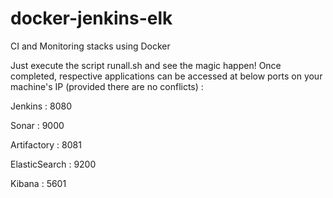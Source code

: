 # docker-jenkins-elk
CI and Monitoring stacks using Docker

Just execute the script runall.sh and see the magic happen!
Once completed, respective applications can be accessed at below ports on your machine's IP (provided there are no conflicts) :

Jenkins       : 8080

Sonar         : 9000

Artifactory   : 8081

ElasticSearch : 9200

Kibana        : 5601 

